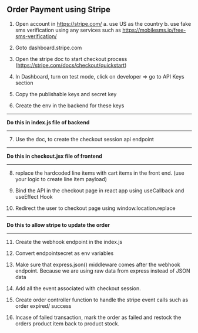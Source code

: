 ## Order Payment using Stripe

1. Open account in https://stripe.com/
   a. use US as the country
   b. use fake sms verification using any services such as https://mobilesms.io/free-sms-verification/

2. Goto dashboard.stripe.com

3. Open the stripe doc to start checkout process (https://stripe.com/docs/checkout/quickstart)

4. In Dashboard, turn on test mode, click on developer => go to API Keys section

5. Copy the publishable keys and secret key

6. Create the env in the backend for these keys

<hr>
<b>Do this in index.js file of backend</b> 
<hr>

7. Use the doc, to create the checkout session api endpoint

<hr>
<b>Do this in checkout.jsx file of frontend</b> 
<hr>

8. replace the hardcoded line items with cart items in the front end. (use your logic to create line item payload)

9. Bind the API in the checkout page in react app using useCallback and useEffect Hook

10. Redirect the user to checkout page using window.location.replace

<hr>
<b>Do this to allow stripe to update the order </b> 
<hr>

11. Create the webhook endpoint in the index.js

12. Convert endpointsecret as env variables

13. Make sure that express.json() middleware comes after the webhook endpoint. Because we are using raw data from express instead of JSON data

14. Add all the event associated with checkout session.

15. Create order controller function to handle the stripe event calls such as order expired/ success

16. Incase of failed transaction, mark the order as failed and restock the orders product item back to product stock.